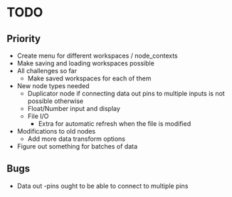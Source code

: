 # TODO
## Priority
- Create menu for different workspaces / node_contexts
- Make saving and loading workspaces possible
- All challenges so far
  - Make saved workspaces for each of them
- New node types needed
  - Duplicator node if connecting data out pins to multiple inputs is not possible otherwise
  - Float/Number input and display
  - File I/O
    - Extra for automatic refresh when the file is modified
- Modifications to old nodes
  - Add more data transform options
- Figure out something for batches of data

## Bugs
- Data out -pins ought to be able to connect to multiple pins
